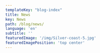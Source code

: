 ```yaml
---
templateKey: "blog-index"
title: News
key: News
path: /blog/news/
language: 'en'
subtitle: ''
featuredImage: '/img/Silver-coast-5.jpg'
featuredImagePosition: 'top center'
---
```


